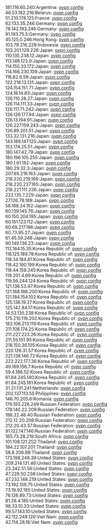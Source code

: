 181.116.60.240:Argentina: [ovpn config](vpn/181_116_60_240.ovpn)  
46.53.182.216:Belarus: [ovpn config](vpn/46_53_182_216.ovpn)  
51.210.178.125:France: [ovpn config](vpn/51_210_178_125.ovpn)  
62.133.35.246:Germany: [ovpn config](vpn/62_133_35_246.ovpn)  
78.142.193.246:Germany: [ovpn config](vpn/78_142_193_246.ovpn)  
91.193.75.5:Germany: [ovpn config](vpn/91_193_75_5.ovpn)  
45.125.0.246:Hong Kong: [ovpn config](vpn/45_125_0_246.ovpn)  
103.78.216.229:Indonesia: [ovpn config](vpn/103_78_216_229.ovpn)  
103.201.129.226:Japan: [ovpn config](vpn/103_201_129_226.ovpn)  
110.135.238.12:Japan: [ovpn config](vpn/110_135_238_12.ovpn)  
113.148.123.9:Japan: [ovpn config](vpn/113_148_123_9.ovpn)  
114.150.33.172:Japan: [ovpn config](vpn/114_150_33_172.ovpn)  
114.166.230.109:Japan: [ovpn config](vpn/114_166_230_109.ovpn)  
116.82.6.59:Japan: [ovpn config](vpn/116_82_6_59.ovpn)  
122.218.13.131:Japan: [ovpn config](vpn/122_218_13_131.ovpn)  
124.154.151.71:Japan: [ovpn config](vpn/124_154_151_71.ovpn)  
124.18.14.83:Japan: [ovpn config](vpn/124_18_14_83.ovpn)  
126.110.28.27:Japan: [ovpn config](vpn/126_110_28_27.ovpn)  
126.114.111.33:Japan: [ovpn config](vpn/126_114_111_33.ovpn)  
126.117.71.242:Japan: [ovpn config](vpn/126_117_71_242.ovpn)  
126.126.177.94:Japan: [ovpn config](vpn/126_126_177_94.ovpn)  
126.13.194.91:Japan: [ovpn config](vpn/126_13_194_91.ovpn)  
126.227.159.243:Japan: [ovpn config](vpn/126_227_159_243.ovpn)  
126.89.201.51:Japan: [ovpn config](vpn/126_89_201_51.ovpn)  
133.32.131.216:Japan: [ovpn config](vpn/133_32_131_216.ovpn)  
143.189.147.125:Japan: [ovpn config](vpn/143_189_147_125.ovpn)  
153.174.25.51:Japan: [ovpn config](vpn/153_174_25_51.ovpn)  
180.147.42.79:Japan: [ovpn config](vpn/180_147_42_79.ovpn)  
180.196.105.255:Japan: [ovpn config](vpn/180_196_105_255.ovpn)  
180.1.61.182:Japan: [ovpn config](vpn/180_1_61_182.ovpn)  
180.29.32.3:Japan: [ovpn config](vpn/180_29_32_3.ovpn)  
207.65.219.163:Japan: [ovpn config](vpn/207_65_219_163.ovpn)  
218.220.219.166:Japan: [ovpn config](vpn/218_220_219_166.ovpn)  
218.220.237.165:Japan: [ovpn config](vpn/218_220_237_165.ovpn)  
218.221.111.236:Japan: [ovpn config](vpn/218_221_111_236.ovpn)  
223.135.7.229:Japan: [ovpn config](vpn/223_135_7_229.ovpn)  
27.126.78.189:Japan: [ovpn config](vpn/27_126_78_189.ovpn)  
58.188.24.152:Japan: [ovpn config](vpn/58_188_24_152.ovpn)  
60.139.145.76:Japan: [ovpn config](vpn/60_139_145_76.ovpn)  
60.150.204.195:Japan: [ovpn config](vpn/60_150_204_195.ovpn)  
60.151.123.112:Japan: [ovpn config](vpn/60_151_123_112.ovpn)  
60.69.217.196:Japan: [ovpn config](vpn/60_69_217_196.ovpn)  
60.73.95.27:Japan: [ovpn config](vpn/60_73_95_27.ovpn)  
61.45.59.248:Japan: [ovpn config](vpn/61_45_59_248.ovpn)  
90.149.136.23:Japan: [ovpn config](vpn/90_149_136_23.ovpn)  
112.164.15.35:Korea Republic of: [ovpn config](vpn/112_164_15_35.ovpn)  
116.125.189.78:Korea Republic of: [ovpn config](vpn/116_125_189_78.ovpn)  
118.34.184.81:Korea Republic of: [ovpn config](vpn/118_34_184_81.ovpn)  
118.42.190.199:Korea Republic of: [ovpn config](vpn/118_42_190_199.ovpn)  
118.44.159.245:Korea Republic of: [ovpn config](vpn/118_44_159_245.ovpn)  
119.201.4.69:Korea Republic of: [ovpn config](vpn/119_201_4_69.ovpn)  
119.56.244.124:Korea Republic of: [ovpn config](vpn/119_56_244_124.ovpn)  
121.138.53.47:Korea Republic of: [ovpn config](vpn/121_138_53_47.ovpn)  
121.168.188.200:Korea Republic of: [ovpn config](vpn/121_168_188_200.ovpn)  
121.184.154.102:Korea Republic of: [ovpn config](vpn/121_184_154_102.ovpn)  
125.136.19.37:Korea Republic of: [ovpn config](vpn/125_136_19_37.ovpn)  
125.142.84.17:Korea Republic of: [ovpn config](vpn/125_142_84_17.ovpn)  
14.53.135.238:Korea Republic of: [ovpn config](vpn/14_53_135_238.ovpn)  
175.210.119.202:Korea Republic of: [ovpn config](vpn/175_210_119_202.ovpn)  
183.106.213.119:Korea Republic of: [ovpn config](vpn/183_106_213_119.ovpn)  
211.108.174.25:Korea Republic of: [ovpn config](vpn/211_108_174_25.ovpn)  
211.227.223.26:Korea Republic of: [ovpn config](vpn/211_227_223_26.ovpn)  
211.55.151.95:Korea Republic of: [ovpn config](vpn/211_55_151_95.ovpn)  
218.150.36.105:Korea Republic of: [ovpn config](vpn/218_150_36_105.ovpn)  
220.126.31.57:Korea Republic of: [ovpn config](vpn/220_126_31_57.ovpn)  
221.138.146.72:Korea Republic of: [ovpn config](vpn/221_138_146_72.ovpn)  
223.222.177.36:Korea Republic of: [ovpn config](vpn/223_222_177_36.ovpn)  
49.169.156.7:Korea Republic of: [ovpn config](vpn/49_169_156_7.ovpn)  
59.4.186.52:Korea Republic of: [ovpn config](vpn/59_4_186_52.ovpn)  
61.84.245.140:Korea Republic of: [ovpn config](vpn/61_84_245_140.ovpn)  
61.84.245.181:Korea Republic of: [ovpn config](vpn/61_84_245_181.ovpn)  
31.21.131.241:Netherlands: [ovpn config](vpn/31_21_131_241.ovpn)  
202.137.113.55:Philippines: [ovpn config](vpn/202_137_113_55.ovpn)  
146.70.205.6:Romania: [ovpn config](vpn/146_70_205_6.ovpn)  
176.193.226.249:Russian Federation: [ovpn config](vpn/176_193_226_249.ovpn)  
178.140.22.209:Russian Federation: [ovpn config](vpn/178_140_22_209.ovpn)  
188.32.48.40:Russian Federation: [ovpn config](vpn/188_32_48_40.ovpn)  
212.12.20.208:Russian Federation: [ovpn config](vpn/212_12_20_208.ovpn)  
212.20.43.37:Russian Federation: [ovpn config](vpn/212_20_43_37.ovpn)  
91.122.147.146:Russian Federation: [ovpn config](vpn/91_122_147_146.ovpn)  
165.73.28.219:South Africa: [ovpn config](vpn/165_73_28_219.ovpn)  
101.108.121.252:Thailand: [ovpn config](vpn/101_108_121_252.ovpn)  
184.22.107.201:Thailand: [ovpn config](vpn/184_22_107_201.ovpn)  
58.8.206.88:Thailand: [ovpn config](vpn/58_8_206_88.ovpn)  
173.198.248.39:United States: [ovpn config](vpn/173_198_248_39.ovpn)  
209.214.131.46:United States: [ovpn config](vpn/209_214_131_46.ovpn)  
23.242.51.56:United States: [ovpn config](vpn/23_242_51_56.ovpn)  
47.229.50.238:United States: [ovpn config](vpn/47_229_50_238.ovpn)  
47.232.148.219:United States: [ovpn config](vpn/47_232_148_219.ovpn)  
73.192.159.75:United States: [ovpn config](vpn/73_192_159_75.ovpn)  
73.19.92.185:United States: [ovpn config](vpn/73_19_92_185.ovpn)  
76.126.89.73:United States: [ovpn config](vpn/76_126_89_73.ovpn)  
81.28.4.185:United States: [ovpn config](vpn/81_28_4_185.ovpn)  
98.33.10.33:United States: [ovpn config](vpn/98_33_10_33.ovpn)  
99.57.143.10:United States: [ovpn config](vpn/99_57_143_10.ovpn)  
42.112.249.120:Viet Nam: [ovpn config](vpn/42_112_249_120.ovpn)  
42.114.28.16:Viet Nam: [ovpn config](vpn/42_114_28_16.ovpn)  
